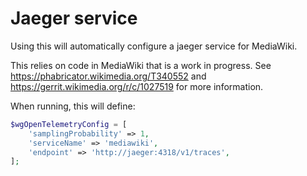 # Jaeger service

Using this will automatically configure a jaeger service for MediaWiki.

This relies on code in MediaWiki that is a work in progress.
See https://phabricator.wikimedia.org/T340552 and https://gerrit.wikimedia.org/r/c/1027519 for more information.

When running, this will define:

```php
$wgOpenTelemetryConfig = [
    'samplingProbability' => 1,
    'serviceName' => 'mediawiki',
    'endpoint' => 'http://jaeger:4318/v1/traces',
];
```
